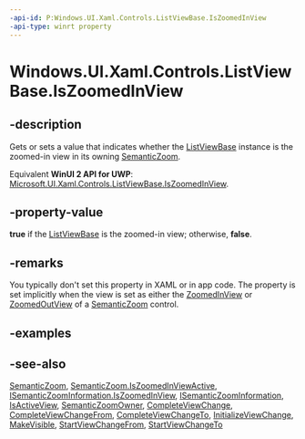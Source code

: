 ```yaml
---
-api-id: P:Windows.UI.Xaml.Controls.ListViewBase.IsZoomedInView
-api-type: winrt property
---
```


<!-- Property syntax
public bool IsZoomedInView { get;  set; }
-->

# Windows.UI.Xaml.Controls.ListViewBase.IsZoomedInView

## -description
Gets or sets a value that indicates whether the [ListViewBase](listviewbase.md) instance is the zoomed-in view in its owning [SemanticZoom](semanticzoom.md).

Equivalent **WinUI 2 API for UWP**: [Microsoft.UI.Xaml.Controls.ListViewBase.IsZoomedInView](/windows/winui/api/microsoft.ui.xaml.controls.listviewbase.iszoomedinview).

## -property-value
**true** if the [ListViewBase](listviewbase.md) is the zoomed-in view; otherwise, **false**.

## -remarks
You typically don't set this property in XAML or in app code. The property is set implicitly when the view is set as either the [ZoomedInView](semanticzoom_zoomedinview.md) or [ZoomedOutView](semanticzoom_zoomedoutview.md) of a [SemanticZoom](semanticzoom.md) control.

## -examples

## -see-also
[SemanticZoom](semanticzoom.md), [SemanticZoom.IsZoomedInViewActive](semanticzoom_iszoomedinviewactive.md), [ISemanticZoomInformation.IsZoomedInView](isemanticzoominformation_iszoomedinview.md), [ISemanticZoomInformation](isemanticzoominformation.md), [IsActiveView](listviewbase_isactiveview.md), [SemanticZoomOwner](listviewbase_semanticzoomowner.md), [CompleteViewChange](listviewbase_completeviewchange_1917507883.md), [CompleteViewChangeFrom](listviewbase_completeviewchangefrom_788425485.md), [CompleteViewChangeTo](listviewbase_completeviewchangeto_41306206.md), [InitializeViewChange](listviewbase_initializeviewchange_1165335344.md), [MakeVisible](listviewbase_makevisible_1148837317.md), [StartViewChangeFrom](listviewbase_startviewchangefrom_1386295791.md), [StartViewChangeTo](listviewbase_startviewchangeto_1504058226.md)
